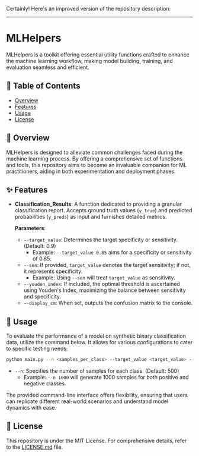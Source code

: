 Certainly! Here's an improved version of the repository description:

---

# MLHelpers

MLHelpers is a toolkit offering essential utility functions crafted to enhance the machine learning workflow, making model building, training, and evaluation seamless and efficient.

## 📌 Table of Contents

- [Overview](#overview)
- [Features](#features)
- [Usage](#usage)
- [License](#license)

## 📜 Overview

MLHelpers is designed to alleviate common challenges faced during the machine learning process. By offering a comprehensive set of functions and tools, this repository aims to become an invaluable companion for ML practitioners, aiding in both experimentation and deployment phases.

## ✨ Features

- **Classification_Results**: A function dedicated to providing a granular classification report. Accepts ground truth values (`y_true`) and predicted probabilities (`y_preds`) as input and furnishes detailed metrics.

  **Parameters**:
  - `--target_value`: Determines the target specificity or sensitivity. (Default: 0.9)
    - Example: `--target_value 0.85` aims for a specificity or sensitivity of 0.85.
  - `--sen`: If provided, `target_value` denotes the target sensitivity; if not, it represents specificity.
    - Example: Using `--sen` will treat `target_value` as sensitivity.
  - `--youden_index`: If included, the optimal threshold is ascertained using Youden's Index, maximizing the balance between sensitivity and specificity.
  - `--display_cm`: When set, outputs the confusion matrix to the console.

## 🚀 Usage

To evaluate the performance of a model on synthetic binary classification data, utilize the command below. It allows for various configurations to cater to specific testing needs:

```bash
python main.py --n <samples_per_class> --target_value <target_value> --sen --youden_index --display_cm
```
  - `--n`: Specifies the number of samples for each class. (Default: 500) 
    - Example: `--n 1000` will generate 1000 samples for both positive and negative classes.

The provided command-line interface offers flexibility, ensuring that users can replicate different real-world scenarios and understand model dynamics with ease.

## 📄 License

This repository is under the MIT License. For comprehensive details, refer to the [LICENSE.md](LICENSE.md) file.
